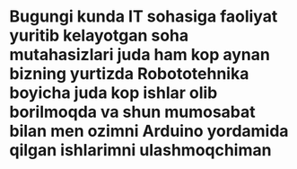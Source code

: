 # Bugungi kunda IT sohasiga faoliyat yuritib kelayotgan soha mutahasizlari juda ham kop aynan bizning yurtizda Robototehnika boyicha juda kop ishlar olib borilmoqda va shun mumosabat bilan men ozimni Arduino yordamida qilgan ishlarimni ulashmoqchiman
